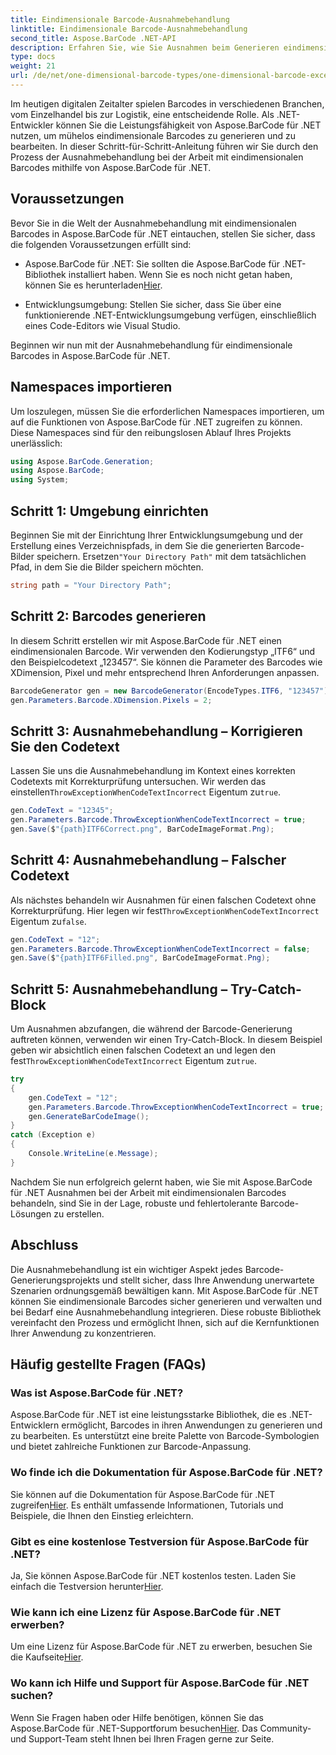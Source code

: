 ```yaml
---
title: Eindimensionale Barcode-Ausnahmebehandlung
linktitle: Eindimensionale Barcode-Ausnahmebehandlung
second_title: Aspose.BarCode .NET-API
description: Erfahren Sie, wie Sie Ausnahmen beim Generieren eindimensionaler Barcodes mit Aspose.BarCode für .NET behandeln. Diese Schritt-für-Schritt-Anleitung sorgt für fehlertolerante Barcode-Lösungen. Jetzt loslegen!
type: docs
weight: 21
url: /de/net/one-dimensional-barcode-types/one-dimensional-barcode-exception-handling/
---
```


Im heutigen digitalen Zeitalter spielen Barcodes in verschiedenen Branchen, vom Einzelhandel bis zur Logistik, eine entscheidende Rolle. Als .NET-Entwickler können Sie die Leistungsfähigkeit von Aspose.BarCode für .NET nutzen, um mühelos eindimensionale Barcodes zu generieren und zu bearbeiten. In dieser Schritt-für-Schritt-Anleitung führen wir Sie durch den Prozess der Ausnahmebehandlung bei der Arbeit mit eindimensionalen Barcodes mithilfe von Aspose.BarCode für .NET.

## Voraussetzungen

Bevor Sie in die Welt der Ausnahmebehandlung mit eindimensionalen Barcodes in Aspose.BarCode für .NET eintauchen, stellen Sie sicher, dass die folgenden Voraussetzungen erfüllt sind:

-  Aspose.BarCode für .NET: Sie sollten die Aspose.BarCode für .NET-Bibliothek installiert haben. Wenn Sie es noch nicht getan haben, können Sie es herunterladen[Hier](https://releases.aspose.com/barcode/net/).

- Entwicklungsumgebung: Stellen Sie sicher, dass Sie über eine funktionierende .NET-Entwicklungsumgebung verfügen, einschließlich eines Code-Editors wie Visual Studio.

Beginnen wir nun mit der Ausnahmebehandlung für eindimensionale Barcodes in Aspose.BarCode für .NET.

## Namespaces importieren

Um loszulegen, müssen Sie die erforderlichen Namespaces importieren, um auf die Funktionen von Aspose.BarCode für .NET zugreifen zu können. Diese Namespaces sind für den reibungslosen Ablauf Ihres Projekts unerlässlich:

```csharp
using Aspose.BarCode.Generation;
using Aspose.BarCode;
using System;
```

## Schritt 1: Umgebung einrichten

 Beginnen Sie mit der Einrichtung Ihrer Entwicklungsumgebung und der Erstellung eines Verzeichnispfads, in dem Sie die generierten Barcode-Bilder speichern. Ersetzen`"Your Directory Path"` mit dem tatsächlichen Pfad, in dem Sie die Bilder speichern möchten.

```csharp
string path = "Your Directory Path";
```

## Schritt 2: Barcodes generieren

In diesem Schritt erstellen wir mit Aspose.BarCode für .NET einen eindimensionalen Barcode. Wir verwenden den Kodierungstyp „ITF6“ und den Beispielcodetext „123457“. Sie können die Parameter des Barcodes wie XDimension, Pixel und mehr entsprechend Ihren Anforderungen anpassen.

```csharp
BarcodeGenerator gen = new BarcodeGenerator(EncodeTypes.ITF6, "123457");
gen.Parameters.Barcode.XDimension.Pixels = 2;
```

## Schritt 3: Ausnahmebehandlung – Korrigieren Sie den Codetext

 Lassen Sie uns die Ausnahmebehandlung im Kontext eines korrekten Codetexts mit Korrekturprüfung untersuchen. Wir werden das einstellen`ThrowExceptionWhenCodeTextIncorrect` Eigentum zu`true`.

```csharp
gen.CodeText = "12345";
gen.Parameters.Barcode.ThrowExceptionWhenCodeTextIncorrect = true;
gen.Save($"{path}ITF6Correct.png", BarCodeImageFormat.Png);
```

## Schritt 4: Ausnahmebehandlung – Falscher Codetext

 Als nächstes behandeln wir Ausnahmen für einen falschen Codetext ohne Korrekturprüfung. Hier legen wir fest`ThrowExceptionWhenCodeTextIncorrect` Eigentum zu`false`.

```csharp
gen.CodeText = "12";
gen.Parameters.Barcode.ThrowExceptionWhenCodeTextIncorrect = false;
gen.Save($"{path}ITF6Filled.png", BarCodeImageFormat.Png);
```

## Schritt 5: Ausnahmebehandlung – Try-Catch-Block

 Um Ausnahmen abzufangen, die während der Barcode-Generierung auftreten können, verwenden wir einen Try-Catch-Block. In diesem Beispiel geben wir absichtlich einen falschen Codetext an und legen den fest`ThrowExceptionWhenCodeTextIncorrect` Eigentum zu`true`.

```csharp
try
{
    gen.CodeText = "12";
    gen.Parameters.Barcode.ThrowExceptionWhenCodeTextIncorrect = true;
    gen.GenerateBarCodeImage();
}
catch (Exception e)
{
    Console.WriteLine(e.Message);
}
```

Nachdem Sie nun erfolgreich gelernt haben, wie Sie mit Aspose.BarCode für .NET Ausnahmen bei der Arbeit mit eindimensionalen Barcodes behandeln, sind Sie in der Lage, robuste und fehlertolerante Barcode-Lösungen zu erstellen.

## Abschluss

Die Ausnahmebehandlung ist ein wichtiger Aspekt jedes Barcode-Generierungsprojekts und stellt sicher, dass Ihre Anwendung unerwartete Szenarien ordnungsgemäß bewältigen kann. Mit Aspose.BarCode für .NET können Sie eindimensionale Barcodes sicher generieren und verwalten und bei Bedarf eine Ausnahmebehandlung integrieren. Diese robuste Bibliothek vereinfacht den Prozess und ermöglicht Ihnen, sich auf die Kernfunktionen Ihrer Anwendung zu konzentrieren.

## Häufig gestellte Fragen (FAQs)

### Was ist Aspose.BarCode für .NET?
Aspose.BarCode für .NET ist eine leistungsstarke Bibliothek, die es .NET-Entwicklern ermöglicht, Barcodes in ihren Anwendungen zu generieren und zu bearbeiten. Es unterstützt eine breite Palette von Barcode-Symbologien und bietet zahlreiche Funktionen zur Barcode-Anpassung.

### Wo finde ich die Dokumentation für Aspose.BarCode für .NET?
 Sie können auf die Dokumentation für Aspose.BarCode für .NET zugreifen[Hier](https://reference.aspose.com/barcode/net/). Es enthält umfassende Informationen, Tutorials und Beispiele, die Ihnen den Einstieg erleichtern.

### Gibt es eine kostenlose Testversion für Aspose.BarCode für .NET?
 Ja, Sie können Aspose.BarCode für .NET kostenlos testen. Laden Sie einfach die Testversion herunter[Hier](https://releases.aspose.com/).

### Wie kann ich eine Lizenz für Aspose.BarCode für .NET erwerben?
 Um eine Lizenz für Aspose.BarCode für .NET zu erwerben, besuchen Sie die Kaufseite[Hier](https://purchase.aspose.com/buy).

### Wo kann ich Hilfe und Support für Aspose.BarCode für .NET suchen?
 Wenn Sie Fragen haben oder Hilfe benötigen, können Sie das Aspose.BarCode für .NET-Supportforum besuchen[Hier](https://forum.aspose.com/c/barcode/13). Das Community- und Support-Team steht Ihnen bei Ihren Fragen gerne zur Seite.
